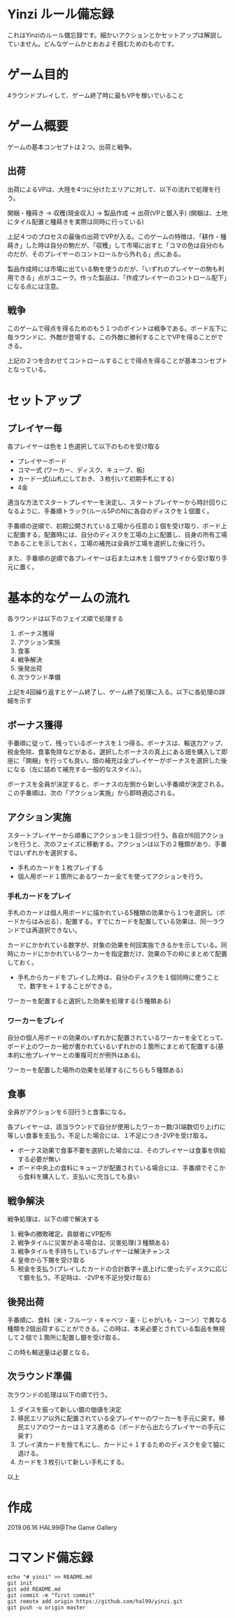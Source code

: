 # Yinzi ルール備忘録
これはYinziのルール備忘録です。細かいアクションとかセットアップは解説していません。どんなゲームかとおおよそ掴むためのものです。

# ゲーム目的
4ラウンドプレイして、ゲーム終了時に最もVPを稼いでいること

# ゲーム概要
ゲームの基本コンセプトは２つ。出荷と戦争。

## 出荷
出荷によるVPは、大陸を4つに分けたエリアに対して、以下の流れで処理を行う。

開梱・種蒔き -> 収穫(現金収入) -> 製品作成 -> 出荷(VPと銀入手)
(開梱は、土地にタイル配置と種蒔きを実際は同時に行っている)

上記４つのプロセスの最後の出荷でVPが入る。このゲームの特徴は、「耕作・種蒔き」した時は自分の駒だが、「収穫」して市場に出すと「コマの色は自分のものだが、そのプレイヤーのコントロールから外れる」点にある。

製品作成時には市場に出ている駒を使うのだが、「いずれのプレイヤーの駒も利用できる」点がユニーク。作った製品は、「作成プレイヤーのコントロール配下」になる点には注意。

## 戦争
このゲームで得点を得るためのもう１つのポイントは戦争である。ボード左下に毎ラウンドに、外敵が登場する。この外敵に勝利することでVPを得ることができる。

上記の２つを合わせてコントロールすることで得点を得ることが基本コンセプトとなっている。

# セットアップ

## プレイヤー毎
各プレイヤーは色を１色選択して以下のものを受け取る
* プレイヤーボード
* コマ一式 (ワーカー、ディスク、キューブ、板)
* カード一式(山札にしておき、３枚引いて初期手札にする)
* 4金

適当な方法でスタートプレイヤーを決定し、スタートプレイヤーから時計回りになるように、手番順トラック(ルール5PのN)に各自のディスクを１個置く。

手番順の逆順で、初期公開されている工場から任意の１個を受け取り、ボード上に配置する。配置時には、自分のディスクを工場の上に配置し、自身の所有工場であることを示しておく。工場の補充は全員が工場を選択した後に行う。

また、手番順の逆順で各プレイヤーは石または木を１個サプライから受け取り手元に置く。

# 基本的なゲームの流れ
各ラウンドは以下のフェイズ順で処理する

1. ボーナス獲得
1. アクション実施
1. 食事
1. 戦争解決
1. 後発出荷
1. 次ラウンド準備

上記を4回繰り返すとゲーム終了し、ゲーム終了処理に入る。以下に各処理の詳細を示す

## ボーナス獲得
手番順に従って、残っているボーナスを１つ得る。ボーナスは、輸送力アップ、税金免除、食事免除などがある。選択したボーナスの真上にある畑を購入して即座に「開梱」を行っても良い。畑の補充は全プレイヤーがボーナスを選択した後になる（左に詰めて補充する一般的なスタイル）。

ボーナスを全員が決定すると、ボーナスの左側から新しい手番順が決定される。この手番順は、次の「アクション実施」から即時適応される。

## アクション実施
スタートプレイヤーから順番にアクションを１回づつ行う。各自が6回アクションを行うと、次のフェイズに移動する。アクションは以下の２種類があり、手番ではいずれかを選択する。

* 手札のカードを１枚プレイする
* 個人用ボード１箇所にあるワーカー全てを使ってアクションを行う。

### 手札カードをプレイ
手札のカードは個人用ボードに描かれている5種類の効果から１つを選択し（ボードからはみ出る）、配置する。すでにカードを配置している効果は、同一ラウンドでは再選択できない。

カードにかかれている数字が、対象の効果を何回実施できるかを示している。同時にカードにかかれているワーカーを指定数だけ、効果の下の枠にまとめて配置しておく。

* 手札からカードをプレイした時は、自分のディスクを１個同時に使うことで、数字を＋１することができる。

ワーカーを配置すると選択した効果を処理する(５種類ある)

### ワーカーをプレイ
自分の個人用ボードの効果のいずれかに配置されているワーカーを全てとって、ボード上のワーカー絵が書かれているいずれかの１箇所にまとめて配置する(基本的に他プレイヤーとの重複可だが例外はある)。

ワーカーを配置した場所の効果を処理する(こちらも５種類ある)

## 食事
全員がアクションを６回行うと食事になる。

各プレイヤーは、該当ラウンドで自分が使用したワーカー数/3(端数切り上げ)に等しい食事を支払う。不足した場合には、１不足につき-2VPを受け取る。

* ボーナス効果で食事不要を選択した場合には、そのプレイヤーは食事を供給する必要が無い
* ボード中央上の食料にキューブが配置されている場合には、手番順でそこから食料を購入して、支払いに充当しても良い

## 戦争解決
戦争処理は、以下の順で解決する

1. 戦争の勝敗確定。貢献者にVP配布
2. 戦争タイルに災害がある場合は、災害処理(３種類ある)
3. 戦争タイルを手持ちしているプレイヤーは解決チャンス
4. 皇帝から下賜を受け取る
5. 税金を支払う(プレイしたカードの合計数字＋底上げに使ったディスクに応じて銀を払う。不足時は、-2VPを不足分受け取る)

## 後発出荷
手番順に、食料（米・フルーツ・キャベツ・麦・じゃがいも・コーン）で異なる種類を2個出荷することができる。この時は、本来必要とされている製品を無視して２個で１箇所に配置し銀を受け取る。

この時も輸送量は必要となる。

## 次ラウンド準備
次ラウンドの処理は以下の順で行う。

1. ダイスを振って新しい銀の価値を決定
1. 移民エリア以外に配置されている全プレイヤーのワーカーを手元に戻す。移民エリアのワーカーは１マス進める（ボードから出たらプレイヤーの手元に戻す）
1. プレイ済カードを捨て札にし、カードに＋１するためのディスクを全て脇に退ける。
1. カードを３枚引いて新しい手札にする。

以上

# 作成
2019.06.16
HAL99@The Game Gallery

# コマンド備忘録
~~~
echo "# yinzi" >> README.md
git init
git add README.md
git commit -m "first commit"
git remote add origin https://github.com/hal99/yinzi.git
git push -u origin master
~~~
